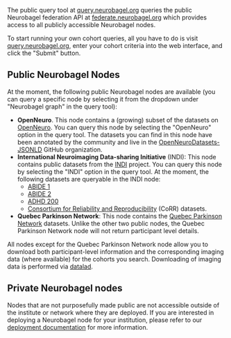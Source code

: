 The public query tool at [query.neurobagel.org](https://query.neurobagel.org)
queries the public Neurobagel federation API at [federate.neurobagel.org](https://federate.neurobagel.org)
which provides access to all publicly accessible Neurobagel nodes.

To start running your own cohort queries, 
all you have to do is visit [query.neurobagel.org](https://query.neurobagel.org),
enter your cohort criteria into the web interface, and click the "Submit" button.

## Public Neurobagel Nodes

At the moment, the following public Neurobagel nodes are available 
(you can query a specific node by selecting it from the dropdown under "Neurobagel graph" in the query tool):

- **OpenNeuro**. This node contains a (growing) subset of the datasets on [OpenNeuro](https://openneuro.org/). 
  You can query this node by selecting the "OpenNeuro" option in the query tool.
  The datasets you can find in this node have been annotated by the community and live in the
  [OpenNeuroDatasets-JSONLD](https://github.com/OpenNeuroDatasets-jsonld) GitHub organization.
- **International Neuroimaging Data-sharing Initiative** (INDI): This node contains public datasets from the [INDI](https://fcon_1000.projects.nitrc.org/) project.
  You can query this node by selecting the "INDI" option in the query tool.
  At the moment, the following datasets are queryable in the INDI node:
    - [ABIDE 1](https://fcon_1000.projects.nitrc.org/indi/abide/abide_I.html)
    - [ABIDE 2](https://fcon_1000.projects.nitrc.org/indi/abide/abide_II.html)
    - [ADHD 200](https://fcon_1000.projects.nitrc.org/indi/adhd200/)
    - [Consortium for Reliability and Reproducibility](https://fcon_1000.projects.nitrc.org/indi/CoRR/html/) (CoRR) datasets.
- **Quebec Parkinson Network**: This node contains the [Quebec Parkinson Network](https://rpq-qpn.ca/en/home/) datasets.
  Unlike the other two public nodes, the Quebec Parkinson Network node will not return participant level details.

All nodes except for the Quebec Parkinson Network node allow you to download both participant-level information
and the corresponding imaging data (where available) for the cohorts you search. 
Downloading of imaging data is performed via [datalad](https://rpq-qpn.ca/en/home/).

## Private Neurobagel nodes

Nodes that are not purposefully made public are not accessible 
outside of the institute or network where they are deployed.
If you are interested in deploying a Neurobagel node for your institution,
please refer to our [deployment documentation](./getting_started.md) for more information.